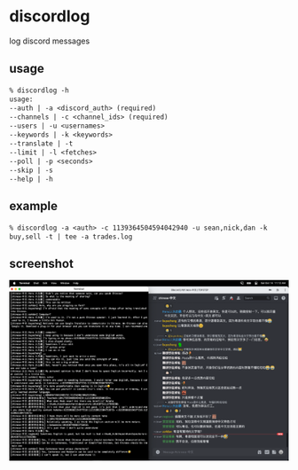 # discordlog

log discord messages


## usage

```
% discordlog -h
usage:
--auth | -a <discord_auth> (required)
--channels | -c <channel_ids> (required)
--users | -u <usernames>
--keywords | -k <keywords>
--translate | -t
--limit | -l <fetches>
--poll | -p <seconds>
--skip | -s
--help | -h
```


## example

```
% discordlog -a <auth> -c 1139364504594042940 -u sean,nick,dan -k buy,sell -t | tee -a trades.log
```


## screenshot

![screenshot](./screenshot.png)
